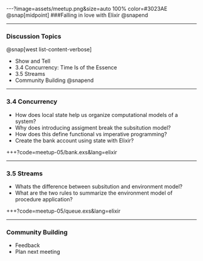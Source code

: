 ---?image=assets/meetup.png&size=auto 100% color=#3023AE
@snap[midpoint]
###Falling in love with Elixir
@snapend

---
### Discussion Topics
@snap[west list-content-verbose]
- Show and Tell
- 3.4 Concurrency: Time Is of the Essence
- 3.5 Streams
- Community Building
@snapend

---
### 3.4 Concurrency
- How does local state help us organize computational models of a system?
- Why does introducing assigment break the subsitution model?
- How does this define functional vs imperative programming?
- Create the bank account using state with Elixir?

+++?code=meetup-05/bank.exs&lang=elixir

---
### 3.5 Streams
- Whats the difference between subsitution and environment model?
- What are the two rules to summarize the environment model of procedure
  application?



+++?code=meetup-05/queue.exs&lang=elixir

---
### Community Building
- Feedback
- Plan next meeting
